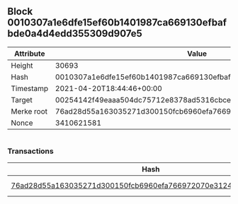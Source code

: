 ## Block 0010307a1e6dfe15ef60b1401987ca669130efbafbde0a4d4edd355309d907e5

Attribute | Value
--- | ---
Height | 30693
Hash | 0010307a1e6dfe15ef60b1401987ca669130efbafbde0a4d4edd355309d907e5
Timestamp | 2021-04-20T18:44:46+00:00
Target | 00254142f49eaaa504dc75712e8378ad5316cbcead634704b3734b6271167cc4
Merke root | 76ad28d55a163035271d300150fcb6960efa766972070e312419cc56154f10fa
Nonce | 3410621581

```

```

### Transactions

Hash | Amount
--- | ---
[76ad28d55a163035271d300150fcb6960efa766972070e312419cc56154f10fa](76ad28d55a163035271d300150fcb6960efa766972070e312419cc56154f10fa.md) | 10.00000000 SKEPTI 
